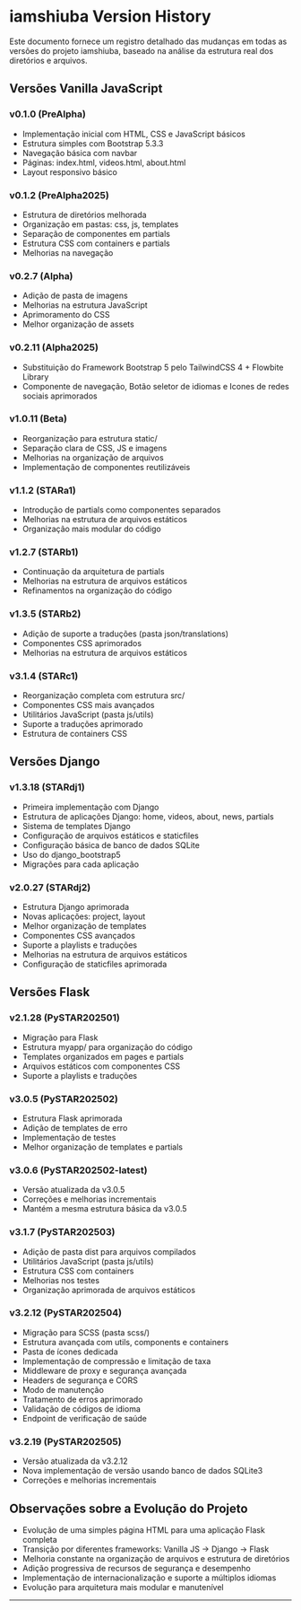# iamshiuba Version History

Este documento fornece um registro detalhado das mudanças em todas as versões do projeto iamshiuba, baseado na análise da estrutura real dos diretórios e arquivos.

## Versões Vanilla JavaScript

### v0.1.0 (PreAlpha)
- Implementação inicial com HTML, CSS e JavaScript básicos
- Estrutura simples com Bootstrap 5.3.3
- Navegação básica com navbar
- Páginas: index.html, videos.html, about.html
- Layout responsivo básico

### v0.1.2 (PreAlpha2025)
- Estrutura de diretórios melhorada
- Organização em pastas: css, js, templates
- Separação de componentes em partials
- Estrutura CSS com containers e partials
- Melhorias na navegação

### v0.2.7 (Alpha)
- Adição de pasta de imagens
- Melhorias na estrutura JavaScript
- Aprimoramento do CSS
- Melhor organização de assets

### v0.2.11 (Alpha2025)
- Substituição do Framework Bootstrap 5 pelo TailwindCSS 4 + Flowbite Library
- Componente de navegação, Botão seletor de idiomas e Icones de redes sociais aprimorados

### v1.0.11 (Beta)
- Reorganização para estrutura static/
- Separação clara de CSS, JS e imagens
- Melhorias na organização de arquivos
- Implementação de componentes reutilizáveis

### v1.1.2 (STARa1)
- Introdução de partials como componentes separados
- Melhorias na estrutura de arquivos estáticos
- Organização mais modular do código

### v1.2.7 (STARb1)
- Continuação da arquitetura de partials
- Melhorias na estrutura de arquivos estáticos
- Refinamentos na organização do código

### v1.3.5 (STARb2)
- Adição de suporte a traduções (pasta json/translations)
- Componentes CSS aprimorados
- Melhorias na estrutura de arquivos estáticos

### v3.1.4 (STARc1)
- Reorganização completa com estrutura src/
- Componentes CSS mais avançados
- Utilitários JavaScript (pasta js/utils)
- Suporte a traduções aprimorado
- Estrutura de containers CSS

## Versões Django

### v1.3.18 (STARdj1)
- Primeira implementação com Django
- Estrutura de aplicações Django: home, videos, about, news, partials
- Sistema de templates Django
- Configuração de arquivos estáticos e staticfiles
- Configuração básica de banco de dados SQLite
- Uso do django_bootstrap5
- Migrações para cada aplicação

### v2.0.27 (STARdj2)
- Estrutura Django aprimorada
- Novas aplicações: project, layout
- Melhor organização de templates
- Componentes CSS avançados
- Suporte a playlists e traduções
- Melhorias na estrutura de arquivos estáticos
- Configuração de staticfiles aprimorada

## Versões Flask

### v2.1.28 (PySTAR202501)
- Migração para Flask
- Estrutura myapp/ para organização do código
- Templates organizados em pages e partials
- Arquivos estáticos com componentes CSS
- Suporte a playlists e traduções

### v3.0.5 (PySTAR202502)
- Estrutura Flask aprimorada
- Adição de templates de erro
- Implementação de testes
- Melhor organização de templates e partials

### v3.0.6 (PySTAR202502-latest)
- Versão atualizada da v3.0.5
- Correções e melhorias incrementais
- Mantém a mesma estrutura básica da v3.0.5

### v3.1.7 (PySTAR202503)
- Adição de pasta dist para arquivos compilados
- Utilitários JavaScript (pasta js/utils)
- Estrutura CSS com containers
- Melhorias nos testes
- Organização aprimorada de arquivos estáticos

### v3.2.12 (PySTAR202504)
- Migração para SCSS (pasta scss/)
- Estrutura avançada com utils, components e containers
- Pasta de ícones dedicada
- Implementação de compressão e limitação de taxa
- Middleware de proxy e segurança avançada
- Headers de segurança e CORS
- Modo de manutenção
- Tratamento de erros aprimorado
- Validação de códigos de idioma
- Endpoint de verificação de saúde

### v3.2.19 (PySTAR202505)
- Versão atualizada da v3.2.12
- Nova implementação de versão usando banco de dados SQLite3
- Correções e melhorias incrementais

## Observações sobre a Evolução do Projeto

- Evolução de uma simples página HTML para uma aplicação Flask completa
- Transição por diferentes frameworks: Vanilla JS → Django → Flask
- Melhoria constante na organização de arquivos e estrutura de diretórios
- Adição progressiva de recursos de segurança e desempenho
- Implementação de internacionalização e suporte a múltiplos idiomas
- Evolução para arquitetura mais modular e manutenível

---

